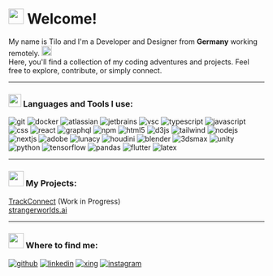 <h1><img src="https://cdn3.emoji.gg/emojis/2112_wave_animated.gif" width="30"/> Welcome!</h1>

<p>
  My name is Tilo and I'm a Developer and Designer from <b>Germany</b> working remotely. <img src="https://cdn3.emoji.gg/emojis/7049-earthblurple.gif" width="20"/>
  <br/>
  Here, you'll find a collection of my coding adventures and projects. Feel free to explore, contribute, or simply connect. 
</p>

<hr/>

<h3><img src="https://cdn3.emoji.gg/emojis/3958-computer.gif" width="25"/> Languages and Tools I use:</h3>
<p>
  <img alt="git" src="https://img.shields.io/badge/-Git-004D00?style=flat-square&logo=git&logoColor=white" />
  <img alt="docker" src="https://img.shields.io/badge/-Docker-003F00?style=flat-square&logo=docker&logoColor=white" />
  <img alt="atlassian" src="https://img.shields.io/badge/-Atlassian-003200?style=flat-square&logo=Atlassian&logoColor=white" />
  <img alt="jetbrains" src="https://img.shields.io/badge/-JetBrains-002400?style=flat-square&logo=JetBrains&logoColor=white" />
  <img alt="vsc" src="https://img.shields.io/badge/-VSC-001700?style=flat-square&logo=VisualStudioCode&logoColor=white" />
  <img alt="typescript" src="https://img.shields.io/badge/-TypeScript-4C004C?style=flat-square&logo=typescript&logoColor=white" />
  <img alt="javascript" src="https://img.shields.io/badge/-JavaScript-3F003F?style=flat-square&logo=javascript&logoColor=white" />
  <img alt="css" src="https://img.shields.io/badge/-CSS-320032?style=flat-square&logo=css3&logoColor=white" />
  <img alt="react" src="https://img.shields.io/badge/-React-240024?style=flat-square&logo=react&logoColor=white" />
  <img alt="graphql" src="https://img.shields.io/badge/-GraphQL-170017?style=flat-square&logo=graphql&logoColor=white" />
  <img alt="npm" src="https://img.shields.io/badge/-NPM-0A000A?style=flat-square&logo=npm&logoColor=white" />
  <img alt="html5" src="https://img.shields.io/badge/-HTML5-0D000D?style=flat-square&logo=html5&logoColor=white" />
  <img alt="d3js" src="https://img.shields.io/badge/-D3.js-0F000F?style=flat-square&logo=d3.js&logoColor=white" />
  <img alt="tailwind" src="https://img.shields.io/badge/-Tailwind-120012?style=flat-square&logo=tailwindcss&logoColor=white" />
  <img alt="nodejs" src="https://img.shields.io/badge/-Node.js-140014?style=flat-square&logo=Node.js&logoColor=white" />
  <img alt="nextjs" src="https://img.shields.io/badge/-Next.js-160016?style=flat-square&logo=Next.js&logoColor=white" />
  <img alt="adobe" src="https://img.shields.io/badge/-Adobe-4C0000?style=flat-square&logo=Adobe&logoColor=white" />
  <img alt="lunacy" src="https://img.shields.io/badge/-Lunacy-3F0000?style=flat-square&logo=Lunacy&logoColor=white" />
  <img alt="houdini" src="https://img.shields.io/badge/-Houdini-320000?style=flat-square&logo=Houdini&logoColor=white" />
  <img alt="blender" src="https://img.shields.io/badge/-Blender-240000?style=flat-square&logo=blender&logoColor=white" />
  <img alt="3dsmax" src="https://img.shields.io/badge/-3DS Max-170000?style=flat-square&logo=autodesk&logoColor=white" />
  <img alt="unity" src="https://img.shields.io/badge/-Unity-0A0000?style=flat-square&logo=Unity&logoColor=white" />
  <img alt="python" src="https://img.shields.io/badge/-Python-004C4C?style=flat-square&logo=Python&logoColor=white" />
  <img alt="tensorflow" src="https://img.shields.io/badge/-Tensorflow-003F3F?style=flat-square&logo=Tensorflow&logoColor=white" />
  <img alt="pandas" src="https://img.shields.io/badge/-Pandas-003232?style=flat-square&logo=Pandas&logoColor=white" />
  <img alt="flutter" src="https://img.shields.io/badge/-Flutter-002424?style=flat-square&logo=Flutter&logoColor=white" />
  <img alt="latex" src="https://img.shields.io/badge/-LaTeX-001717?style=flat-square&logo=latex&logoColor=white" />
</p>

<hr/>

<h3><img src="https://cdn3.emoji.gg/emojis/8085-maruyes.gif" width="30"/> My Projects:</h3>
<p>
  <a href="https://github.com/tilohk/TrackConnect">TrackConnect</a> (Work in Progress)
  <br/>
  <a href="https://www.instagram.com/strangerworlds.ai/">strangerworlds.ai</a>
</p>

<hr/>

<h3><img src="https://cdn3.emoji.gg/emojis/8567-pepe-lurk.gif" width="30"/> Where to find me:</h3>
<p>
  <a href="https://github.com/tilohk" target="_blank"><img alt="github" src="https://img.shields.io/badge/GitHub-24292E?&style=for-the-badge&logo=Github&logoColor=white" /></a>
  <a href="https://www.linkedin.com/in/tilo-hauk-5274b915a/" target="_blank"><img alt="linkedin" src="https://img.shields.io/badge/LinkedIn-0077B5?&style=for-the-badge&logo=LinkedIn&logoColor=white" /></a>
  <a href="https://www.xing.com/profile/Tilo_Hauk/web_profiles" target="_blank"><img alt="xing" src="https://img.shields.io/badge/Xing-00605E?&style=for-the-badge&logo=Xing&logoColor=white" /></a>
  <a href="https://www.instagram.com/tilo_hk/" target="_blank"><img alt="instagram" src="https://img.shields.io/badge/Instagram-833AB4?&style=for-the-badge&logo=Instagram&logoColor=white" /></a>  
</p>
